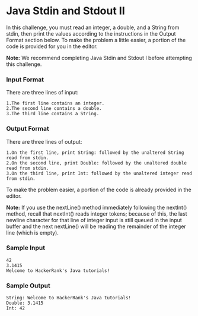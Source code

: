 # Java Stdin and Stdout II

In this challenge, you must read an integer, a double, and a String from stdin, then print the values according to the instructions in the Output Format section below. To make the problem a little easier, a portion of the code is provided for you in the editor.

**Note:** We recommend completing Java Stdin and Stdout I before attempting this challenge.

### Input Format

There are three lines of input:

    1.The first line contains an integer.
    2.The second line contains a double.
    3.The third line contains a String.
### Output Format

There are three lines of output:

    1.On the first line, print String: followed by the unaltered String read from stdin.
    2.On the second line, print Double: followed by the unaltered double read from stdin.
    3.On the third line, print Int: followed by the unaltered integer read from stdin.
To make the problem easier, a portion of the code is already provided in the editor.

**Note:** If you use the nextLine() method immediately following the nextInt() method, recall that nextInt() reads integer tokens; because of this, the last newline character for that line of integer input is still queued in the input buffer and the next nextLine() will be reading the remainder of the integer line (which is empty).

### Sample Input
```
42
3.1415
Welcome to HackerRank's Java tutorials!
```
### Sample Output
```
String: Welcome to HackerRank's Java tutorials!
Double: 3.1415
Int: 42
```